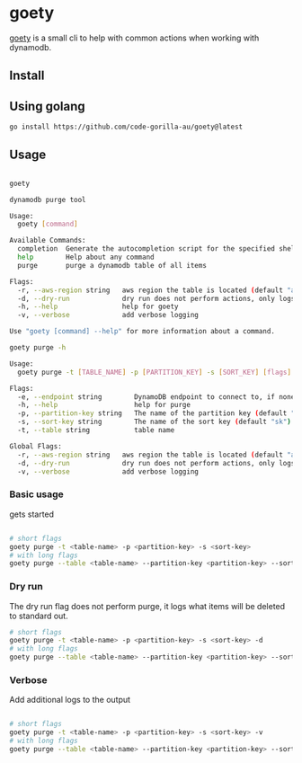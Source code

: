 # goety

[goety](https://www.merriam-webster.com/dictionary/goety) is a small cli to help with common actions when working with dynamodb.

## Install

## Using golang

```bash
go install https://github.com/code-gorilla-au/goety@latest
```

## Usage

```bash

goety 

dynamodb purge tool

Usage:
  goety [command]

Available Commands:
  completion  Generate the autocompletion script for the specified shell
  help        Help about any command
  purge       purge a dynamodb table of all items

Flags:
  -r, --aws-region string   aws region the table is located (default "ap-southeast-2")
  -d, --dry-run             dry run does not perform actions, only logs them
  -h, --help                help for goety
  -v, --verbose             add verbose logging

Use "goety [command] --help" for more information about a command.

```

```bash
goety purge -h

Usage:
  goety purge -t [TABLE_NAME] -p [PARTITION_KEY] -s [SORT_KEY] [flags]

Flags:
  -e, --endpoint string        DynamoDB endpoint to connect to, if none is provide it will use the default aws endpoint
  -h, --help                   help for purge
  -p, --partition-key string   The name of the partition key (default "pk")
  -s, --sort-key string        The name of the sort key (default "sk")
  -t, --table string           table name

Global Flags:
  -r, --aws-region string   aws region the table is located (default "ap-southeast-2")
  -d, --dry-run             dry run does not perform actions, only logs them
  -v, --verbose             add verbose logging
```

### Basic usage

gets started

```bash

# short flags
goety purge -t <table-name> -p <partition-key> -s <sort-key>
# with long flags
goety purge --table <table-name> --partition-key <partition-key> --sort-key <sort-key>

```

### Dry run

The dry run flag does not perform purge, it logs what items will be deleted to standard out.

```bash
# short flags
goety purge -t <table-name> -p <partition-key> -s <sort-key> -d
# with long flags
goety purge --table <table-name> --partition-key <partition-key> --sort-key <sort-key> --dry-run
```

### Verbose

Add additional logs to the output

```bash

# short flags
goety purge -t <table-name> -p <partition-key> -s <sort-key> -v
# with long flags
goety purge --table <table-name> --partition-key <partition-key> --sort-key <sort-key> --verbose

```